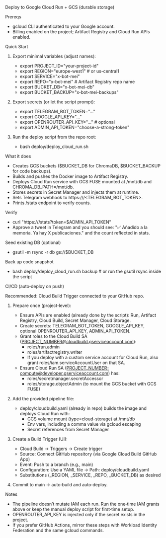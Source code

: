 Deploy to Google Cloud Run + GCS (durable storage)

Prereqs
- gcloud CLI authenticated to your Google account.
- Billing enabled on the project; Artifact Registry and Cloud Run APIs enabled.

Quick Start
1) Export minimal variables (adjust names):
   - export PROJECT_ID="your-project-id"
   - export REGION="europe-west1"     # or us-central1
   - export SERVICE="x-bot-mei"
   - export REPO="x-bot-mei"          # Artifact Registry repo name
   - export BUCKET_DB="x-bot-mei-db"
   - export BUCKET_BACKUP="x-bot-mei-backups"

2) Export secrets (or let the script prompt):
   - export TELEGRAM_BOT_TOKEN="..."
   - export GOOGLE_API_KEY="..."
   - export OPENROUTER_API_KEY="..."   # optional
   - export ADMIN_API_TOKEN="choose-a-strong-token"

3) Run the deploy script from the repo root:
   - bash deploy/deploy_cloud_run.sh

What it does
- Creates GCS buckets ($BUCKET_DB for ChromaDB, $BUCKET_BACKUP for code backups).
- Builds and pushes the Docker image to Artifact Registry.
- Deploys Cloud Run service with GCS FUSE mounted at /mnt/db and CHROMA_DB_PATH=/mnt/db.
- Stores secrets in Secret Manager and injects them at runtime.
- Sets Telegram webhook to https://<service-url>/<TELEGRAM_BOT_TOKEN>.
- Prints /stats endpoint to verify counts.

Verify
- curl "https://<service-url>/stats?token=$ADMIN_API_TOKEN"
- Approve a tweet in Telegram and you should see: "✅ Añadido a la memoria. Ya hay X publicaciones." and the count reflected in stats.

Seed existing DB (optional)
- gsutil -m rsync -r db gs://$BUCKET_DB

Back up code snapshot
- bash deploy/deploy_cloud_run.sh backup   # or run the gsutil rsync inside the script

CI/CD (auto‑deploy on push)

Recommended: Cloud Build Trigger connected to your GitHub repo.

1) Prepare once (project‑level):
   - Ensure APIs are enabled (already done by the script): Run, Artifact Registry, Cloud Build, Secret Manager, Cloud Storage.
   - Create secrets: TELEGRAM_BOT_TOKEN, GOOGLE_API_KEY, optional OPENROUTER_API_KEY, ADMIN_API_TOKEN.
   - Grant roles to the Cloud Build SA (PROJECT_NUMBER@cloudbuild.gserviceaccount.com):
     - roles/run.admin
     - roles/artifactregistry.writer
     - If you deploy with a custom service account for Cloud Run, also grant roles/iam.serviceAccountUser on that SA.
   - Ensure Cloud Run SA (PROJECT_NUMBER-compute@developer.gserviceaccount.com) has:
     - roles/secretmanager.secretAccessor
     - roles/storage.objectAdmin (to mount the GCS bucket with GCS FUSE)

2) Add the provided pipeline file:
   - deploy/cloudbuild.yaml (already in repo) builds the image and deploys Cloud Run with:
     - GCS volume mount (type=cloud-storage) at /mnt/db
     - Env vars, including a comma value via gcloud escaping
     - Secret references from Secret Manager

3) Create a Build Trigger (UI):
   - Cloud Build → Triggers → Create trigger
   - Source: Connect GitHub repository (via Google Cloud Build GitHub App)
   - Event: Push to a branch (e.g., main)
   - Configuration: Use a YAML file → Path: deploy/cloudbuild.yaml
   - Substitutions (_REGION, _SERVICE, _REPO, _BUCKET_DB) as desired

4) Commit to main → auto‑build and auto‑deploy.

Notes
- The pipeline doesn’t mutate IAM each run. Run the one‑time IAM grants above or keep the manual deploy script for first‑time setup.
- OPENROUTER_API_KEY is injected only if the secret exists in the project.
- If you prefer GitHub Actions, mirror these steps with Workload Identity Federation and the same gcloud commands.
